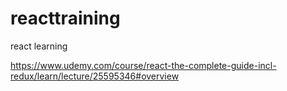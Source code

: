 # reacttraining
react learning

https://www.udemy.com/course/react-the-complete-guide-incl-redux/learn/lecture/25595346#overview
